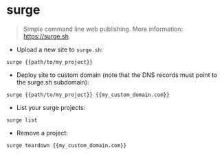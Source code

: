 # surge

> Simple command line web publishing.
> More information: <https://surge.sh>.

- Upload a new site to `surge.sh`:

`surge {{path/to/my_project}}`

- Deploy site to custom domain (note that the DNS records must point to the surge.sh subdomain):

`surge {{path/to/my_project}} {{my_custom_domain.com}}`

- List your surge projects:

`surge list`

- Remove a project:

`surge teardown {{my_custom_domain.com}}`
